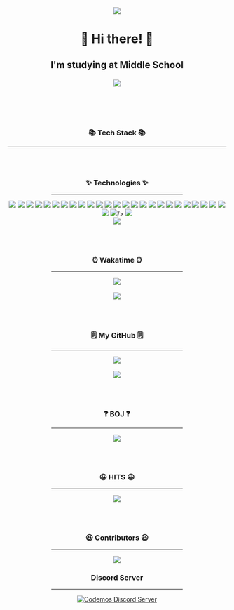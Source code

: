 <div align="center">
	<img src="https://capsule-render.vercel.app/api?type=waving&color=timeGradient&height=180&section=header&text=jwkwon's%20GitHub!&fontSize=90" />
</div>

<h1 align="center">👋 Hi there! 👋</h3>

<h2 align="center">I'm studying at Middle School</p>

<div align="center">
	<img src="https://github-widgetbox.vercel.app/api/profile?username=jwkwon0817&data=followers,repositories,stars,commits" />
</div>

<br /><br />

<h3 align="center">📚 Tech Stack 📚</h3>
<div align="center">
	<hr width="500px;" />
</div>

<br /><br />

<h3 align="center">✨ Technologies ✨</h3>
<div align="center">
	<hr width="300px;"/>
	<img src="https://img.shields.io/badge/Python-3766AB?style=for-the-badge&logo=Python&logoColor=white" />
	<img src="https://img.shields.io/badge/Java-007396?style=for-the-badge&logo=Java&logoColor=white" />
	<img src="https://img.shields.io/badge/Spring-6DB33F?style=for-the-badge&logo=Spring&logoColor=white" />
	<img src="https://img.shields.io/badge/JavaScript-F7DF1E?style=for-the-badge&logo=JavaScript&logoColor=white" />
	<img src="https://img.shields.io/badge/Node.js-339933?style=for-the-badge&logo=Node.js&logoColor=white" />
	<img src="https://img.shields.io/badge/TypeScript-3178C6?style=for-the-badge&logo=TypeScript&logoColor=white" />
	<img src="https://img.shields.io/badge/React-61DAFB?style=for-the-badge&logo=React&logoColor=white" />
  	<img src="https://img.shields.io/badge/HTML5-E34F26?style=for-the-badge&logo=HTML5&logoColor=white" />
	<img src="https://img.shields.io/badge/CSS3-1572B6?style=for-the-badge&logo=CSS3&logoColor=white" />
	<img src="https://img.shields.io/badge/jQuery-0769AD?style=for-the-badge&logo=jQuery&logoColor=white" />
	<img src="https://img.shields.io/badge/YAML-CB171E?style=for-the-badge&logo=YAML&logoColor=white" />
	<img src="https://img.shields.io/badge/JSON-000000?style=for-the-badge&logo=JSON&logoColor=white" />
	<img src="https://img.shields.io/badge/XAML-0C54C2?style=for-the-badge&logo=XAML&logoColor=white" />
	<img src="https://img.shields.io/badge/Oracle%20SQL-F80000?style=for-the-badge&logo=Oracle%20SQL&logoColor=white" />
	<img src="https://img.shields.io/badge/MongoDB-47A248?style=for-the-badge&logo=MongoDB&logoColor=white" />
	<img src="https://img.shields.io/badge/Gradle-02303A?style=for-the-badge&logo=Gradle&logoColor=white" />
	<img src="https://img.shields.io/badge/MySQL-4479A1?style=for-the-badge&logo=MySQL&logoColor=white" />
	<img src="https://img.shields.io/badge/MariaDB-003545?style=for-the-badge&logo=MariaDB&logoColor=white" />
	<img src="https://img.shields.io/badge/GitHub-181717?style=for-the-badge&logo=GitHub&logoColor=white" />
	<img src="https://img.shields.io/badge/Git-F05032?style=for-the-badge&logo=Git&logoColor=white" />
	<img src="https://img.shields.io/badge/Visual%20Studio%20Code-007ACC?style=for-the-badge&logo=VisualStudioCode&logoColor=white" />
	<img src="https://img.shields.io/badge/IntelliJ%20IDEA-000000?style=for-the-badge&logo=IntelliJ Idea&logoColor=white" />
	<img src="https://img.shields.io/badge/WebStorm-000000?style=for-the-badge&logo=WebStorm&logoColor=white" />
	<img src="https://img.shields.io/badge/DataGrip-000000?style=for-the-badge&logo=DataGrip&logoColor=white" />
	<img src="https://img.shields.io/badge/Jupyter-F37626?style=for-the-badge&logo=Jupyter&logoColor=white" />
	<img src="https://img.shields.io/badge/Google%20Colab-F9AB00?style=for-the-badge&logo=Google Colab&logoColor=white" />
	<img src="https://img.shields.io/badge/macOS-000000?style=for-the-badge&logo=macOS&logoColor=white" />/>
	<img src="https://img.shields.io/badge/Discord-5865F2?style=for-the-badge&logo=Discord&logoColor=white" />
</div>

<div align="center">
	<img src="https://github-widgetbox.vercel.app/api/skills?languages=Python,Java,JavaScript,TypeScript,HTML5,CSS3,YAML,JSON,XML,MongoDB,Firebase,MySQL,Bash&frameworks=ReactJS,ExpressJS&libraries=jQuery&software-ides=Linux,Windows,VSCode&tools=Git,NPM,Yarn,MongoDB,NodeJS,Jupyter,Gradle&includeNames=true&themes=material" />
</div>

<br /><br />

<h3 align="center">⏰ Wakatime ⏰</h3>
<div align="center">
	<hr width="300px;" />
	<img src="https://wakatime.com/badge/user/04576067-463a-4fd9-be4e-56687a44d3fb.svg" />
	<br />
	<br />
	<img src="https://github-readme-stats.vercel.app/api/wakatime?username=jwkwon0817" />
</div>

<br /><br />

<h3 align="center">🗒️ My GitHub 🗒️</h3>
<div align="center">
	<hr width="300px;" />
	<img src="https://github-readme-stats.vercel.app/api/top-langs/?username=jwkwon0817&layout=compact" />
	<br /><br />
	<img src="https://github-readme-stats.vercel.app/api?username=jwkwon0817&show_icons=true" />
</div>

<br /><br />

<h3 align="center">❓ BOJ ❓</h3>
<div align="center">
	<hr width="300px;" />
	<img src="http://mazassumnida.wtf/api/v2/generate_badge?boj=jwkwon"/>
</div>

<br /><br />

<h3 align="center">😀 HITS 😀</h3>
<div align="center">
	<hr width="300px;" />
	<a href="https://hits.seeyoufarm.com"><img src="https://hits.seeyoufarm.com/api/count/incr/badge.svg?url=https%3A%2F%2Fgithub.com%2Fjwkwon0817%2Fhit-counter&count_bg=%231FD9DF&title_bg=%231F9ED1&icon=github.svg&icon_color=%23FFFFFF&title=hits&edge_flat=false" /></a>
</div>

<br /><br />

<h3 align="center">😆 Contributors 😆</h3>
<div align="center">
	<hr width="300px;" />
	<img src="https://github-contributor-stats.vercel.app/api?username=jwkwon0817&hide=B&theme=gruvbox" />
</div>

<h3 align="center">Discord Server</h3>
<div align="center">
	<hr width="300px;" />
	 <a href="https://discord.gg/codemos" target="_blank">
		<img 
		     alt="Codemos Discord Server" 
		     src="https://img.shields.io/discord/1037667930411892736?color=%235865F2&label=discord&logo=discord&style=for-the-badge&labelColor=5865F2&logoColor=ffffff" />
	</a>
</div>
